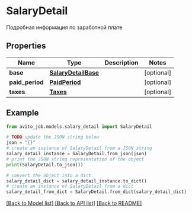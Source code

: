 # SalaryDetail

Подробная информация по заработной плате

## Properties

Name | Type | Description | Notes
------------ | ------------- | ------------- | -------------
**base** | [**SalaryDetailBase**](SalaryDetailBase.md) |  | [optional] 
**paid_period** | [**PaidPeriod**](PaidPeriod.md) |  | [optional] 
**taxes** | [**Taxes**](Taxes.md) |  | [optional] 

## Example

```python
from avito_job.models.salary_detail import SalaryDetail

# TODO update the JSON string below
json = "{}"
# create an instance of SalaryDetail from a JSON string
salary_detail_instance = SalaryDetail.from_json(json)
# print the JSON string representation of the object
print(SalaryDetail.to_json())

# convert the object into a dict
salary_detail_dict = salary_detail_instance.to_dict()
# create an instance of SalaryDetail from a dict
salary_detail_from_dict = SalaryDetail.from_dict(salary_detail_dict)
```
[[Back to Model list]](../README.md#documentation-for-models) [[Back to API list]](../README.md#documentation-for-api-endpoints) [[Back to README]](../README.md)


